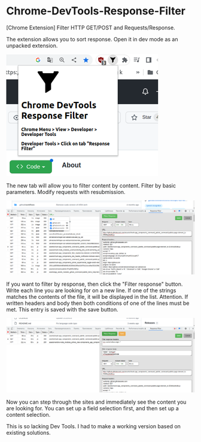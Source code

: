 # Chrome-DevTools-Response-Filter
[Chrome Extension] Filter HTTP GET/POST and Requests/Response.

The extension allows you to sort response. Open it in dev mode as an unpacked extension.
 
![scr](https://github.com/fnu11/Chrome-DevTools-Response-Filter/blob/main/images/scr1.png?raw=true)

The new tab will allow you to filter content by content. Filter by basic parameters. Modify requests with resubmission.

![scr](https://github.com/fnu11/Chrome-DevTools-Response-Filter/blob/main/images/scr_1.png?raw=true)

If you want to filter by response, then click the "Filter response" button. Write each line you are looking for on a new line. If one of the strings matches the contents of the file, it will be displayed in the list. Attention. If written headers and body then both conditions of one of the lines must be met. This entry is saved with the save button.

![scr](https://github.com/fnu11/Chrome-DevTools-Response-Filter/blob/main/images/scr_2.png?raw=true)

Now you can step through the sites and immediately see the content you are looking for. You can set up a field selection first, and then set up a content selection.
 
This is so lacking Dev Tools. I had to make a working version based on existing solutions.
